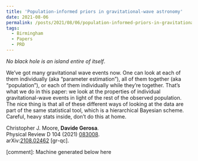 ```yaml
---
title: 'Population-informed priors in gravitational-wave astronomy'
date: 2021-08-06
permalink: /posts/2021/08/06/population-informed-priors-in-gravitational-wave-astronomy
tags:
  - Birmingham
  - Papers
  - PRD
---
```


_No black hole is an island entire of itself_.

We’ve got many gravitational wave events now. One can look at each of them individually (aka “parameter estimation”), all of them together (aka “population”), or each of them individually while they’re together. That’s what we do in this paper: we look at the properties of individual gravitational-wave events in light of the rest of the observed population. The nice thing is that all of these different ways of looking at the data are part of the same statistical tool, which is a hierarchical Bayesian scheme. Careful, heavy stats inside, don’t do this at home.

Christopher J. Moore, **Davide Gerosa**.  
Physical Review D 104 (2021) [083008](<https://journals.aps.org/prd/abstract/10.1103/PhysRevD.104.083008>).  
arXiv:[2108.02462](<https://arxiv.org/abs/2108.02462>) [gr-qc].

[comment]: Machine generated below here
